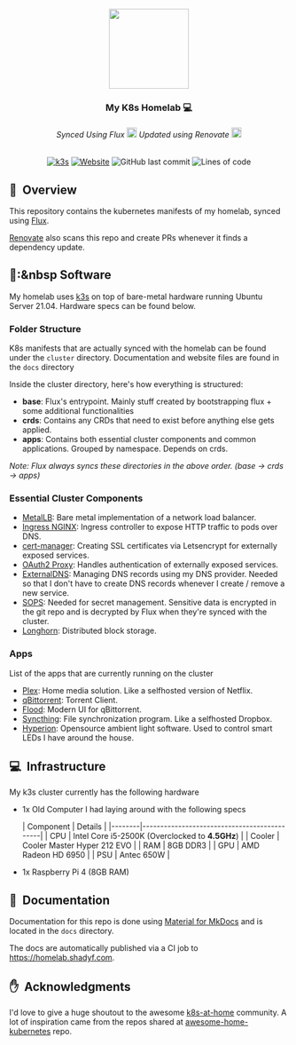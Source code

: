 <div align="center">
<br/>
<img src="https://user-images.githubusercontent.com/6564442/167219151-928edaa8-fd73-45bb-9219-0a3da19e73f5.png" width="144px" height="144px"/>

### My K8s Homelab :computer:

###### Synced Using Flux <img src="https://avatars.githubusercontent.com/u/52158677?s=200&v=4" width="18px"> Updated using Renovate <img src="https://docs.renovatebot.com/assets/images/logo.png" width="18px">

[![k3s](https://img.shields.io/badge/k3s-v1.22.7-brightgreen?style=for-the-badge&logo=kubernetes&logoColor=white)](https://k3s.io/)
[![Website](https://img.shields.io/website?down_message=offline&label=homelab.shadyf.com&logo=readthedocs&logoColor=white&style=for-the-badge&up_message=online&url=https%3A%2F%2Fhomelab.shadyf.com)](https://homelab.shadyf.com)
![GitHub last commit](https://img.shields.io/github/last-commit/shadyf/k8s-homelab?logo=github&style=for-the-badge)
![Lines of code](https://img.shields.io/tokei/lines/github/ShadyF/k8s-homelab?label=lines&logo=codefactor&logoColor=white&style=for-the-badge)
</div>

## :book:&nbsp; Overview

This repository contains the kubernetes manifests of my homelab, synced using [Flux](https://github.com/fluxcd/flux2).

[Renovate](https://docs.renovatebot.com/) also scans this repo and create PRs whenever it finds a dependency update.

## :floppy_disk::&nbsp Software

My homelab uses [k3s](https://k3s.io/) on top of bare-metal hardware running Ubuntu Server 21.04. Hardware specs can be
found below.

### Folder Structure

K8s manifests that are actually synced with the homelab can be found under the `cluster` directory. Documentation and
website files are found in the `docs` directory

Inside the cluster directory, here's how everything is structured:

- **base**: Flux's entrypoint. Mainly stuff created by bootstrapping flux + some additional functionalities
- **crds**: Contains any CRDs that need to exist before anything else gets applied.
- **apps**: Contains both essential cluster components and common applications. Grouped by namespace. Depends on crds.

_Note: Flux always syncs these directories in the above order. (base -> crds -> apps)_

### Essential Cluster Components

- [MetalLB](https://metallb.universe.tf/): Bare metal implementation of a network load balancer.
- [Ingress NGINX](https://kubernetes.github.io/ingress-nginx/): Ingress controller to expose HTTP traffic to pods over
  DNS.
- [cert-manager](https://cert-manager.io/docs/): Creating SSL certificates via Letsencrypt for
  externally exposed services.
- [OAuth2 Proxy](https://github.com/oauth2-proxy/oauth2-proxy): Handles authentication of externally exposed services.
- [ExternalDNS](https://github.com/kubernetes-sigs/external-dns): Managing DNS records using my DNS provider. Needed so
  that I don't have to create DNS records whenever I create / remove a new service.
- [SOPS](https://github.com/mozilla/sops): Needed for secret management. Sensitive data is encrypted in the git repo and
  is decrypted by Flux when they're synced with the cluster.
- [Longhorn](https://github.com/longhorn/longhorn): Distributed block storage.

### Apps

List of the apps that are currently running on the cluster

- [Plex](https://www.plex.tv/): Home media solution. Like a selfhosted version of Netflix.
- [qBittorrent](https://www.qbittorrent.org/): Torrent Client.
- [Flood](https://github.com/jesec/flood): Modern UI for qBittorrent.
- [Syncthing](https://syncthing.net/): File synchronization program. Like a selfhosted Dropbox.
- [Hyperion](https://github.com/hyperion-project/hyperion.ng): Opensource ambient light software. Used to control smart
  LEDs I have around the house.

## :computer:&nbsp; Infrastructure

My k3s cluster currently has the following hardware

- 1x Old Computer I had laying around with the following specs

  | Component    | Details |
                |--------|---------------------------------------------|
  | CPU    | Intel Core i5-2500K (Overclocked to **4.5GHz**) |
  | Cooler | Cooler Master Hyper 212 EVO                 |
  | RAM    | 8GB DDR3                                    |
  | GPU    | AMD Radeon HD 6950                          |
  | PSU    | Antec 650W                                  |
- 1x Raspberry Pi 4 (8GB RAM)

## :green_book:&nbsp; Documentation

Documentation for this repo is done using [Material for MkDocs](https://squidfunk.github.io/mkdocs-material/) and is
located in the `docs` directory.

The docs are automatically published via a CI job to https://homelab.shadyf.com.

## :hand:&nbsp; Acknowledgments

I'd love to give a huge shoutout to the awesome [k8s-at-home](https://github.com/k8s-at-home/) community. A lot of
inspiration came from the repos shared
at [awesome-home-kubernetes](https://github.com/k8s-at-home/awesome-home-kubernetes) repo.



